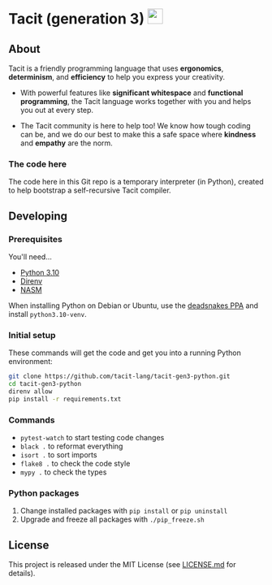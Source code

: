 # Tacit (generation 3) <a href="https://tacit-lang.github.io/"><img width="30" height="30" src="art/favicon.svg?raw=true"/></a>

## About

Tacit is a friendly programming language that uses **ergonomics**, **determinism**, and **efficiency** to help you express your creativity.

- With powerful features like **significant whitespace** and **functional programming**, the Tacit language works together with you and helps you out at every step.

- The Tacit community is here to help too! We know how tough coding can be, and we do our best to make this a safe space where **kindness** and **empathy** are the norm.

### The code here

The code here in this Git repo is a temporary interpreter (in Python), created to help bootstrap a self-recursive Tacit compiler.

## Developing

### Prerequisites

You'll need...
- [Python 3.10](https://www.python.org/downloads)
- [Direnv](https://direnv.net/)
- [NASM](https://www.nasm.us/)

When installing Python on Debian or Ubuntu, use the [deadsnakes PPA](https://launchpad.net/~deadsnakes/+archive/ubuntu/ppa) and install `python3.10-venv`.

### Initial setup

These commands will get the code and get you into a running Python environment:

```bash
git clone https://github.com/tacit-lang/tacit-gen3-python.git
cd tacit-gen3-python
direnv allow
pip install -r requirements.txt
```

### Commands

- `pytest-watch` to start testing code changes
- `black .` to reformat everything
- `isort .` to sort imports
- `flake8 .` to check the code style
- `mypy .` to check the types

### Python packages

1. Change installed packages with `pip install` or `pip uninstall`
2. Upgrade and freeze all packages with `./pip_freeze.sh`

## License

This project is released under the MIT License (see [LICENSE.md](LICENSE.md) for details).

